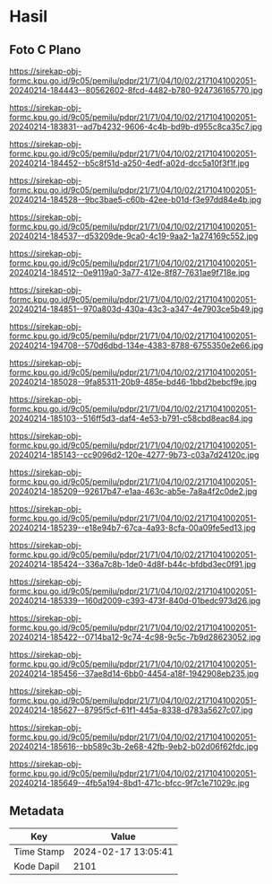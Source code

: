 # Hasil

## Foto C Plano

https://sirekap-obj-formc.kpu.go.id/9c05/pemilu/pdpr/21/71/04/10/02/2171041002051-20240214-184443--80562602-8fcd-4482-b780-924736165770.jpg

https://sirekap-obj-formc.kpu.go.id/9c05/pemilu/pdpr/21/71/04/10/02/2171041002051-20240214-183831--ad7b4232-9606-4c4b-bd9b-d955c8ca35c7.jpg

https://sirekap-obj-formc.kpu.go.id/9c05/pemilu/pdpr/21/71/04/10/02/2171041002051-20240214-184452--b5c8f51d-a250-4edf-a02d-dcc5a10f3f1f.jpg

https://sirekap-obj-formc.kpu.go.id/9c05/pemilu/pdpr/21/71/04/10/02/2171041002051-20240214-184528--9bc3bae5-c60b-42ee-b01d-f3e97dd84e4b.jpg

https://sirekap-obj-formc.kpu.go.id/9c05/pemilu/pdpr/21/71/04/10/02/2171041002051-20240214-184537--d53209de-9ca0-4c19-9aa2-1a274169c552.jpg

https://sirekap-obj-formc.kpu.go.id/9c05/pemilu/pdpr/21/71/04/10/02/2171041002051-20240214-184512--0e9119a0-3a77-412e-8f87-7631ae9f718e.jpg

https://sirekap-obj-formc.kpu.go.id/9c05/pemilu/pdpr/21/71/04/10/02/2171041002051-20240214-184851--970a803d-430a-43c3-a347-4e7903ce5b49.jpg

https://sirekap-obj-formc.kpu.go.id/9c05/pemilu/pdpr/21/71/04/10/02/2171041002051-20240214-194708--570d6dbd-134e-4383-8788-6755350e2e66.jpg

https://sirekap-obj-formc.kpu.go.id/9c05/pemilu/pdpr/21/71/04/10/02/2171041002051-20240214-185028--9fa85311-20b9-485e-bd46-1bbd2bebcf9e.jpg

https://sirekap-obj-formc.kpu.go.id/9c05/pemilu/pdpr/21/71/04/10/02/2171041002051-20240214-185103--516ff5d3-daf4-4e53-b791-c58cbd8eac84.jpg

https://sirekap-obj-formc.kpu.go.id/9c05/pemilu/pdpr/21/71/04/10/02/2171041002051-20240214-185143--cc9096d2-120e-4277-9b73-c03a7d24120c.jpg

https://sirekap-obj-formc.kpu.go.id/9c05/pemilu/pdpr/21/71/04/10/02/2171041002051-20240214-185209--92617b47-e1aa-463c-ab5e-7a8a4f2c0de2.jpg

https://sirekap-obj-formc.kpu.go.id/9c05/pemilu/pdpr/21/71/04/10/02/2171041002051-20240214-185239--e18e94b7-67ca-4a93-8cfa-00a09fe5ed13.jpg

https://sirekap-obj-formc.kpu.go.id/9c05/pemilu/pdpr/21/71/04/10/02/2171041002051-20240214-185424--336a7c8b-1de0-4d8f-b44c-bfdbd3ec0f91.jpg

https://sirekap-obj-formc.kpu.go.id/9c05/pemilu/pdpr/21/71/04/10/02/2171041002051-20240214-185339--160d2009-c393-473f-840d-01bedc973d26.jpg

https://sirekap-obj-formc.kpu.go.id/9c05/pemilu/pdpr/21/71/04/10/02/2171041002051-20240214-185422--0714ba12-9c74-4c98-9c5c-7b9d28623052.jpg

https://sirekap-obj-formc.kpu.go.id/9c05/pemilu/pdpr/21/71/04/10/02/2171041002051-20240214-185456--37ae8d14-6bb0-4454-a18f-1942908eb235.jpg

https://sirekap-obj-formc.kpu.go.id/9c05/pemilu/pdpr/21/71/04/10/02/2171041002051-20240214-185627--8795f5cf-61f1-445a-8338-d783a5627c07.jpg

https://sirekap-obj-formc.kpu.go.id/9c05/pemilu/pdpr/21/71/04/10/02/2171041002051-20240214-185616--bb589c3b-2e68-42fb-9eb2-b02d06f62fdc.jpg

https://sirekap-obj-formc.kpu.go.id/9c05/pemilu/pdpr/21/71/04/10/02/2171041002051-20240214-185649--4fb5a194-8bd1-471c-bfcc-9f7c1e71029c.jpg


## Metadata

| Key        | Value               |
| ---------- | ------------------- |
| Time Stamp | 2024-02-17 13:05:41 |
| Kode Dapil | 2101                |



